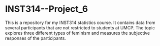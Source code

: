 # INST314--Project_6

This is a repository for my INST314 statistics course. It contains data from several participants that are not restricted to students at UMCP. The topic explores three different types of feminism and measures the subjective responses of the participants.
